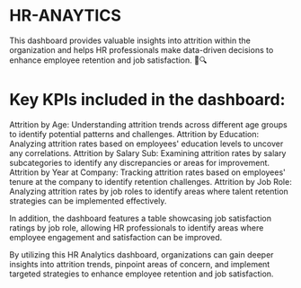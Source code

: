 # HR-ANAYTICS
This dashboard provides valuable insights into attrition within the organization and helps HR professionals make data-driven decisions to enhance employee retention and job satisfaction. 💼🔍

# Key KPIs included in the dashboard:

Attrition by Age: Understanding attrition trends across different age groups to identify potential patterns and challenges.
Attrition by Education: Analyzing attrition rates based on employees' education levels to uncover any correlations.
Attrition by Salary Sub: Examining attrition rates by salary subcategories to identify any discrepancies or areas for improvement.
Attrition by Year at Company: Tracking attrition rates based on employees' tenure at the company to identify retention challenges.
Attrition by Job Role: Analyzing attrition rates by job roles to identify areas where talent retention strategies can be implemented effectively.

In addition, the dashboard features a table showcasing job satisfaction ratings by job role, allowing HR professionals to identify areas where employee engagement and satisfaction can be improved.

By utilizing this HR Analytics dashboard, organizations can gain deeper insights into attrition trends, pinpoint areas of concern, and implement targeted strategies to enhance employee retention and job satisfaction.
